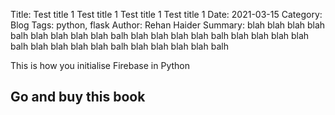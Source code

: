 Title: Test title 1 Test title 1 Test title 1 Test title 1
Date: 2021-03-15
Category: Blog
Tags: python, flask
Author: Rehan Haider
Summary: blah blah blah blah balh blah blah blah blah balh blah blah blah blah balh blah blah blah blah balh blah blah blah blah balh blah blah blah blah balh


This is how you initialise Firebase in Python

## Go and buy this book